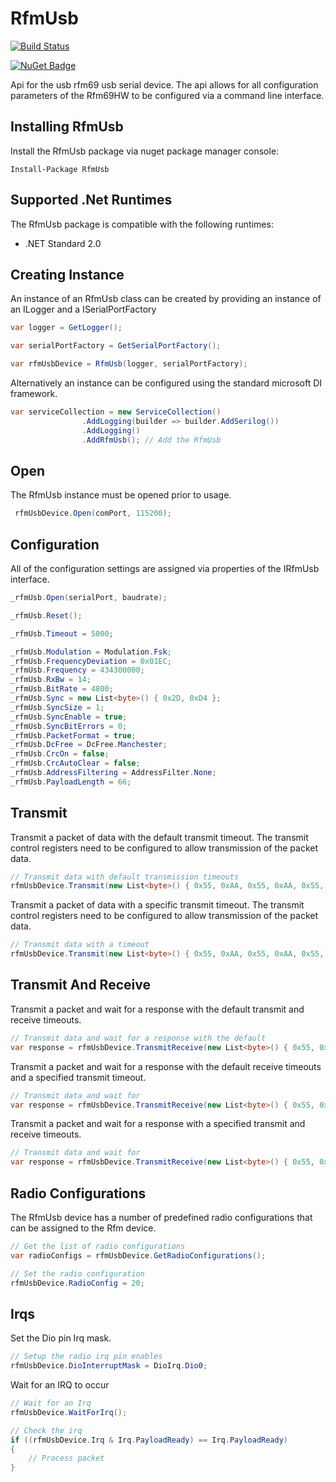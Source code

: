 # RfmUsb

[![Build Status](https://dev.azure.com/DerekGn/GitHub/_apis/build/status/DerekGn.RfmUsb?branchName=main)](https://dev.azure.com/DerekGn/GitHub/_build/latest?definitionId=3&branchName=main)

[![NuGet Badge](https://buildstats.info/nuget/RfmUsb)](https://www.nuget.org/packages/RfmUsb/)

Api for the usb rfm69 usb serial device. The api allows for all configuration parameters of the Rfm69HW to be configured via a command line interface.

## Installing RfmUsb

Install the RfmUsb package via nuget package manager console:

```
Install-Package RfmUsb
```

## Supported .Net Runtimes

The RfmUsb package is compatible with the following runtimes:

* .NET Standard 2.0

## Creating Instance

An instance of an RfmUsb class can be created by providing an instance of an ILogger and a ISerialPortFactory

```csharp
var logger = GetLogger();

var serialPortFactory = GetSerialPortFactory();

var rfmUsbDevice = RfmUsb(logger, serialPortFactory);
```

Alternatively an instance can be configured using the standard microsoft DI framework.

```csharp
var serviceCollection = new ServiceCollection()
                .AddLogging(builder => builder.AddSerilog())
                .AddLogging()
                .AddRfmUsb(); // Add the RfmUsb
```

## Open

The RfmUsb instance must be opened prior to usage.

```csharp
 rfmUsbDevice.Open(comPort, 115200);
```

## Configuration

All of the configuration settings are assigned via properties of the IRfmUsb interface.

```csharp
_rfmUsb.Open(serialPort, baudrate);

_rfmUsb.Reset();

_rfmUsb.Timeout = 5000;

_rfmUsb.Modulation = Modulation.Fsk;
_rfmUsb.FrequencyDeviation = 0x01EC;
_rfmUsb.Frequency = 434300000;
_rfmUsb.RxBw = 14;
_rfmUsb.BitRate = 4800;
_rfmUsb.Sync = new List<byte>() { 0x2D, 0xD4 };
_rfmUsb.SyncSize = 1;
_rfmUsb.SyncEnable = true;
_rfmUsb.SyncBitErrors = 0;
_rfmUsb.PacketFormat = true;
_rfmUsb.DcFree = DcFree.Manchester;
_rfmUsb.CrcOn = false;
_rfmUsb.CrcAutoClear = false;
_rfmUsb.AddressFiltering = AddressFilter.None;
_rfmUsb.PayloadLength = 66;
```

## Transmit

Transmit a packet of data with the default transmit timeout. The transmit control registers need to be configured to allow transmission of the packet data.

```csharp
// Transmit data with default transmission timeouts
rfmUsbDevice.Transmit(new List<byte>() { 0x55, 0xAA, 0x55, 0xAA, 0x55, 0xAA });
```

Transmit a packet of data with a specific transmit timeout. The transmit control registers need to be configured to allow transmission of the packet data.

```csharp
// Transmit data with a timeout
rfmUsbDevice.Transmit(new List<byte>() { 0x55, 0xAA, 0x55, 0xAA, 0x55, 0xAA }, 1000);
```

## Transmit And Receive

Transmit a packet and wait for a response with the default transmit and receive timeouts.

```csharp
// Transmit data and wait for a response with the default 
var response = rfmUsbDevice.TransmitReceive(new List<byte>() { 0x55, 0xAA, 0x55, 0xAA, 0x55, 0xAA });
```

Transmit a packet and wait for a response with the default receive timeouts and a specified transmit timeout.

```csharp
// Transmit data and wait for
var response = rfmUsbDevice.TransmitReceive(new List<byte>() { 0x55, 0xAA, 0x55, 0xAA, 0x55, 0xAA }, 1000);
```

Transmit a packet and wait for a response with a specified transmit and receive timeouts.

```csharp
// Transmit data and wait for
var response = rfmUsbDevice.TransmitReceive(new List<byte>() { 0x55, 0xAA, 0x55, 0xAA, 0x55, 0xAA }, 1000, 1000 );
```

## Radio Configurations

The RfmUsb device has a number of predefined radio configurations that can be assigned to the Rfm device.

```csharp
// Get the list of radio configurations
var radioConfigs = rfmUsbDevice.GetRadioConfigurations();
```

```csharp
// Set the radio configuration
rfmUsbDevice.RadioConfig = 20;
```

## Irqs

Set the Dio pin Irq mask.

```csharp
// Setup the radio irq pin enables
rfmUsbDevice.DioInterruptMask = DioIrq.Dio0;
```

Wait for an IRQ to occur

```csharp
// Wait for an Irq
rfmUsbDevice.WaitForIrq();

// Check the irq
if ((rfmUsbDevice.Irq & Irq.PayloadReady) == Irq.PayloadReady)
{
    // Process packet
}
```
